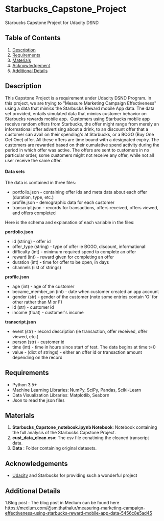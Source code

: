 # Starbucks_Capstone_Project
Starbucks Capstone Project for Udacity DSND

## Table of Contents
1. [Description](#description)
2. [Requirements](#requirements)
3. [Materials](#materials)
4. [Acknowledgement](#acknowledgement)
5. [Additional Details](#details)

<a name="descripton"></a>
## Description
This Capstone Project is a requirement under Udacity DSND Program.
In this project, we are trying to "Measure Marketing Campaign Effectiveness" using a data that mimics the Starbucks Reward mobile App data.
The data set provided, entails simulated data that mimics customer behavior on Starbucks rewards mobile app. 
Customers using Starbucks mobile app receive random offers from Starbucks, the offer might range from merely an informational offer advertising about a drink, to an discount offer that a customer can avail on their spending's at Starbucks, or a BOGO (Buy One Get One) offer.
All these offers are time bound with a designated expiry. The customers are rewarded based on their cumulative spend activity during the period in which offer was active. The offers are sent to customers in no particular order, some customers might not receive any offer, while not all user receive the same offer.

#### Data sets

The data is contained in three files:

* portfolio.json - containing offer ids and meta data about each offer (duration, type, etc.)
* profile.json - demographic data for each customer
* transcript.json - records for transactions, offers received, offers viewed, and offers completed

Here is the schema and explanation of each variable in the files:

**portfolio.json**
* id (string) - offer id
* offer_type (string) - type of offer ie BOGO, discount, informational
* difficulty (int) - minimum required spend to complete an offer
* reward (int) - reward given for completing an offer
* duration (int) - time for offer to be open, in days
* channels (list of strings)

**profile.json**
* age (int) - age of the customer 
* became_member_on (int) - date when customer created an app account
* gender (str) - gender of the customer (note some entries contain 'O' for other rather than M or F)
* id (str) - customer id
* income (float) - customer's income

**transcript.json**
* event (str) - record description (ie transaction, offer received, offer viewed, etc.)
* person (str) - customer id
* time (int) - time in hours since start of test. The data begins at time t=0
* value - (dict of strings) - either an offer id or transaction amount depending on the record


<a name="requirements"></a>
## Requirements
* Python 3.5+
* Machine Learning Libraries: NumPy, SciPy, Pandas, Sciki-Learn
* Data Visualization Libraries: Matplotlib, Seaborn
* Json to read the json files

<a name="materials"></a>
## Materials
1. **Starbucks_Capstone_notebook.ipynb Notebook**: Notebook containing the full analysis of the Starbucks Capstone Project.
2. **cust_data_clean.csv**: The csv file conatining the cleaned transcript data.
3. **Data** : Folder containing original datasets.

<a name="acknowledgement"></a>
## Acknowledgements
* [Udacity](https://www.udacity.com/) and Starbucks for providing such a wonderful project

<a name="details"></a>
## Additional Details

1.Blog post : The blog post in Medium can be found  here https://medium.com/@smithathalur/measuring-marketing-campaign-effectiveness-using-starbucks-reward-mobile-app-data-5456c8e5ad45

